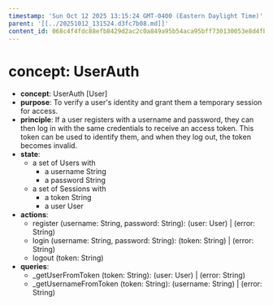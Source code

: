 ```yaml
---
timestamp: 'Sun Oct 12 2025 13:15:24 GMT-0400 (Eastern Daylight Time)'
parent: '[[../20251012_131524.d3fc7b08.md]]'
content_id: 068c4f4fdc88efb8429d2ac2c0a849a95b54aca95bff730130053e8d4fb0b192
---
```


# concept: UserAuth

* **concept**: UserAuth \[User]
* **purpose**: To verify a user's identity and grant them a temporary session for access.
* **principle**: If a user registers with a username and password, they can then log in with the same credentials to receive an access token. This token can be used to identify them, and when they log out, the token becomes invalid.
* **state**:
  * a set of Users with
    * a username String
    * a password String
  * a set of Sessions with
    * a token String
    * a user User
* **actions**:
  * register (username: String, password: String): (user: User) | (error: String)
  * login (username: String, password: String): (token: String) | (error: String)
  * logout (token: String)
* **queries**:
  * \_getUserFromToken (token: String): (user: User) | (error: String)
  * \_getUsernameFromToken (token: String): (username: String) | (error: String)
